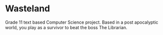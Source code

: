 # Wasteland
Grade 11 text based Computer Science project. Based in a post apocalyptic world, you play as a survivor to beat the boss The Librarian.
